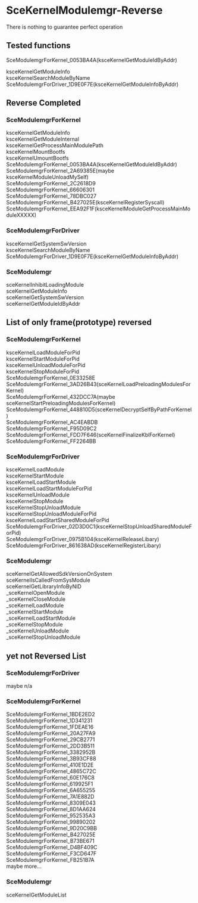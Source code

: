 # SceKernelModulemgr-Reverse
There is nothing to guarantee perfect operation<br>

## Tested functions
SceModulemgrForKernel_0053BA4A(ksceKernelGetModuleIdByAddr)<br>

ksceKernelGetModuleInfo<br>
ksceKernelSearchModuleByName<br>
SceModulemgrForDriver_1D9E0F7E(ksceKernelGetModuleInfoByAddr)<br>

## Reverse Completed
### SceModulemgrForKernel
ksceKernelGetModuleInfo<br>
ksceKernelGetModuleInternal<br>
ksceKernelGetProcessMainModulePath<br>
ksceKernelMountBootfs<br>
ksceKernelUmountBootfs<br>
SceModulemgrForKernel_0053BA4A(ksceKernelGetModuleIdByAddr)<br>
SceModulemgrForKernel_2A69385E(maybe ksceKernelModuleUnloadMySelf)<br>
SceModulemgrForKernel_2C2618D9<br>
SceModulemgrForKernel_66606301<br>
SceModulemgrForKernel_78DBC027<br>
SceModulemgrForKernel_B427025E(ksceKernelRegisterSyscall)<br>
SceModulemgrForKernel_EEA92F1F(ksceKernelModuleGetProcessMainModuleXXXXX)<br>

### SceModulemgrForDriver
ksceKernelGetSystemSwVersion<br>
ksceKernelSearchModuleByName<br>
SceModulemgrForDriver_1D9E0F7E(ksceKernelGetModuleInfoByAddr)<br>

### SceModulemgr
sceKernelInhibitLoadingModule<br>
sceKernelGetModuleInfo<br>
sceKernelGetSystemSwVersion<br>
sceKernelGetModuleIdByAddr<br>

## List of only frame(prototype) reversed
### SceModulemgrForKernel
ksceKernelLoadModuleForPid<br>
ksceKernelStartModuleForPid<br>
ksceKernelUnloadModuleForPid<br>
ksceKernelStopModuleForPid<br>
SceModulemgrForKernel_0E33258E<br>
SceModulemgrForKernel_3AD26B43(sceKernelLoadPreloadingModulesForKernel)<br>
SceModulemgrForKernel_432DCC7A(maybe sceKernelStartPreloadingModulesForKernel)<br>
SceModulemgrForKernel_448810D5(sceKernelDecryptSelfByPathForKernel)<br>
SceModulemgrForKernel_AC4EABDB<br>
SceModulemgrForKernel_F95D09C2<br>
SceModulemgrForKernel_FDD7F646(sceKernelFinalizeKblForKernel)<br>
SceModulemgrForKernel_FF2264BB<br>

### SceModulemgrForDriver
ksceKernelLoadModule<br>
ksceKernelStartModule<br>
ksceKernelLoadStartModule<br>
ksceKernelLoadStartModuleForPid<br>
ksceKernelUnloadModule<br>
ksceKernelStopModule<br>
ksceKernelStopUnloadModule<br>
ksceKernelStopUnloadModuleForPid<br>
ksceKernelLoadStartSharedModuleForPid<br>
SceModulemgrForDriver_02D3D0C1(ksceKernelStopUnloadSharedModuleForPid)<br>
SceModulemgrForDriver_0975B104(ksceKernelReleaseLibary)<br>
SceModulemgrForDriver_861638AD(ksceKernelRegisterLibary)<br>

### SceModulemgr
sceKernelGetAllowedSdkVersionOnSystem<br>
sceKernelIsCalledFromSysModule<br>
sceKernelGetLibraryInfoByNID<br>
_sceKernelOpenModule<br>
_sceKernelCloseModule<br>
_sceKernelLoadModule<br>
_sceKernelStartModule<br>
_sceKernelLoadStartModule<br>
_sceKernelStopModule<br>
_sceKernelUnloadModule<br>
_sceKernelStopUnloadModule<br>

## yet not Reversed List

### SceModulemgrForDriver
maybe n/a<br>

### SceModulemgrForKernel
SceModulemgrForKernel_1BDE2ED2<br>
SceModulemgrForKernel_1D341231<br>
SceModulemgrForKernel_1FDEAE16<br>
SceModulemgrForKernel_20A27FA9<br>
SceModulemgrForKernel_29CB2771<br>
SceModulemgrForKernel_2DD3B511<br>
SceModulemgrForKernel_3382952B<br>
SceModulemgrForKernel_3B93CF88<br>
SceModulemgrForKernel_410E1D2E<br>
SceModulemgrForKernel_4865C72C<br>
SceModulemgrForKernel_60E176C8<br>
SceModulemgrForKernel_619925F1<br>
SceModulemgrForKernel_6A655255<br>
SceModulemgrForKernel_7A1E882D<br>
SceModulemgrForKernel_8309E043<br>
SceModulemgrForKernel_8D1AA624<br>
SceModulemgrForKernel_952535A3<br>
SceModulemgrForKernel_99890202<br>
SceModulemgrForKernel_9D20C9BB<br>
SceModulemgrForKernel_B427025E<br>
SceModulemgrForKernel_B73BE671<br>
SceModulemgrForKernel_D4BF409C<br>
SceModulemgrForKernel_F3CD647F<br>
SceModulemgrForKernel_FB251B7A<br>
maybe more...<br>

### SceModulemgr
sceKernelGetModuleList<br>

